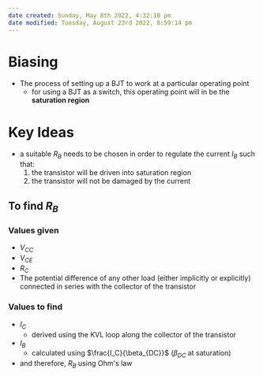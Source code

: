 ```yaml
---
date created: Sunday, May 8th 2022, 4:32:10 pm
date modified: Tuesday, August 23rd 2022, 8:59:14 pm
---
```


# Biasing

- The process of setting up a BJT to work at a particular operating point
	- for using a BJT as a switch, this operating point will in be the **saturation region**

# Key Ideas

- a suitable $R_B$ needs to be chosen in order to regulate the current $I_B$ such that:
	1. the transistor will be driven into saturation region
	2. the transistor will not be damaged by the current

## To find $R_B$

### Values given

- $V_{CC}$
- $V_{CE}$
- $R_C$
- The potential difference of any other load (either implicitly or explicitly) connected in series with the collector of the transistor

### Values to find

- $I_C$
	- derived using the KVL loop along the collector of the transistor
- $I_B$
	- calculated using $\frac{I_C}{\beta_{DC}}$ ($\beta_{DC}$ at saturation)
- and therefore, $R_B$ using Ohm's law